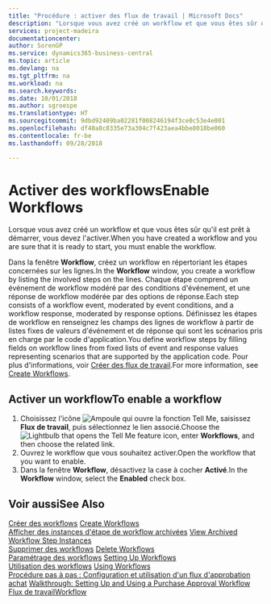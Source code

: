 ```yaml
---
title: "Procédure : activer des flux de travail | Microsoft Docs"
description: "Lorsque vous avez créé un workflow et que vous êtes sûr qu'il est prêt à démarrer, vous devez l'activer."
services: project-madeira
documentationcenter: 
author: SorenGP
ms.service: dynamics365-business-central
ms.topic: article
ms.devlang: na
ms.tgt_pltfrm: na
ms.workload: na
ms.search.keywords: 
ms.date: 10/01/2018
ms.author: sgroespe
ms.translationtype: HT
ms.sourcegitcommit: 9dbd92409ba02281f008246194f3ce0c53e4e001
ms.openlocfilehash: df48a8c8335e73a304c7f423aea4bbe8018be060
ms.contentlocale: fr-be
ms.lasthandoff: 09/28/2018

---
```

# <a name="enable-workflows"></a><span data-ttu-id="f7a10-103">Activer des workflows</span><span class="sxs-lookup"><span data-stu-id="f7a10-103">Enable Workflows</span></span>
<span data-ttu-id="f7a10-104">Lorsque vous avez créé un workflow et que vous êtes sûr qu'il est prêt à démarrer, vous devez l'activer.</span><span class="sxs-lookup"><span data-stu-id="f7a10-104">When you have created a workflow and you are sure that it is ready to start, you must enable the workflow.</span></span>  

 <span data-ttu-id="f7a10-105">Dans la fenêtre **Workflow**, créez un workflow en répertoriant les étapes concernées sur les lignes.</span><span class="sxs-lookup"><span data-stu-id="f7a10-105">In the **Workflow** window, you create a workflow by listing the involved steps on the lines.</span></span> <span data-ttu-id="f7a10-106">Chaque étape comprend un événement de workflow modéré par des conditions d'événement, et une réponse de workflow modérée par des options de réponse.</span><span class="sxs-lookup"><span data-stu-id="f7a10-106">Each step consists of a workflow event, moderated by event conditions, and a workflow response, moderated by response options.</span></span> <span data-ttu-id="f7a10-107">Définissez les étapes de workflow en renseignez les champs des lignes de workflow à partir de listes fixes de valeurs d'événement et de réponse qui sont les scénarios pris en charge par le code d'application.</span><span class="sxs-lookup"><span data-stu-id="f7a10-107">You define workflow steps by filling fields on workflow lines from fixed lists of event and response values representing scenarios that are supported by the application code.</span></span> <span data-ttu-id="f7a10-108">Pour plus d'informations, voir [Créer des flux de travail](across-how-to-create-workflows.md).</span><span class="sxs-lookup"><span data-stu-id="f7a10-108">For more information, see [Create Workflows](across-how-to-create-workflows.md).</span></span>  

## <a name="to-enable-a-workflow"></a><span data-ttu-id="f7a10-109">Activer un workflow</span><span class="sxs-lookup"><span data-stu-id="f7a10-109">To enable a workflow</span></span>  
1.  <span data-ttu-id="f7a10-110">Choisissez l'icône ![Ampoule qui ouvre la fonction Tell Me](media/ui-search/search_small.png "Dites-moi ce que vous voulez faire"), saisissez **Flux de travail**, puis sélectionnez le lien associé.</span><span class="sxs-lookup"><span data-stu-id="f7a10-110">Choose the ![Lightbulb that opens the Tell Me feature](media/ui-search/search_small.png "Tell me what you want to do") icon, enter **Workflows**, and then choose the related link.</span></span>  
2.  <span data-ttu-id="f7a10-111">Ouvrez le workflow que vous souhaitez activer.</span><span class="sxs-lookup"><span data-stu-id="f7a10-111">Open the workflow that you want to enable.</span></span>  
3.  <span data-ttu-id="f7a10-112">Dans la fenêtre **Workflow**, désactivez la case à cocher **Activé**.</span><span class="sxs-lookup"><span data-stu-id="f7a10-112">In the **Workflow** window, select the **Enabled** check box.</span></span>  

## <a name="see-also"></a><span data-ttu-id="f7a10-113">Voir aussi</span><span class="sxs-lookup"><span data-stu-id="f7a10-113">See Also</span></span>  
 <span data-ttu-id="f7a10-114">[Créer des workflows](across-how-to-create-workflows.md) </span><span class="sxs-lookup"><span data-stu-id="f7a10-114">[Create Workflows](across-how-to-create-workflows.md) </span></span>  
 <span data-ttu-id="f7a10-115">[Afficher des instances d'étape de workflow archivées](across-how-to-view-archived-workflow-step-instances.md) </span><span class="sxs-lookup"><span data-stu-id="f7a10-115">[View Archived Workflow Step Instances](across-how-to-view-archived-workflow-step-instances.md) </span></span>  
 <span data-ttu-id="f7a10-116">[Supprimer des workflows](across-how-to-delete-workflows.md) </span><span class="sxs-lookup"><span data-stu-id="f7a10-116">[Delete Workflows](across-how-to-delete-workflows.md) </span></span>  
 <span data-ttu-id="f7a10-117">[Paramétrage des workflows](across-set-up-workflows.md) </span><span class="sxs-lookup"><span data-stu-id="f7a10-117">[Setting Up Workflows](across-set-up-workflows.md) </span></span>  
 <span data-ttu-id="f7a10-118">[Utilisation des workflows](across-use-workflows.md) </span><span class="sxs-lookup"><span data-stu-id="f7a10-118">[Using Workflows](across-use-workflows.md) </span></span>  
 <span data-ttu-id="f7a10-119">[Procédure pas à pas : Configuration et utilisation d'un flux d'approbation achat](walkthrough-setting-up-and-using-a-purchase-approval-workflow.md) </span><span class="sxs-lookup"><span data-stu-id="f7a10-119">[Walkthrough: Setting Up and Using a Purchase Approval Workflow](walkthrough-setting-up-and-using-a-purchase-approval-workflow.md) </span></span>  
 [<span data-ttu-id="f7a10-120">Flux de travail</span><span class="sxs-lookup"><span data-stu-id="f7a10-120">Workflow</span></span>](across-workflow.md)   

